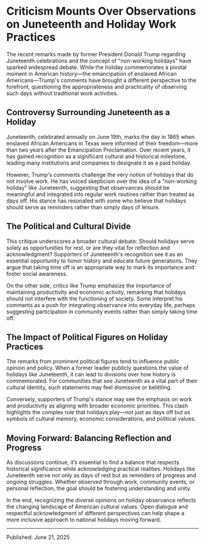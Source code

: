# Criticism Mounts Over Observations on Juneteenth and Holiday Work Practices

The recent remarks made by former President Donald Trump regarding Juneteenth celebrations and the concept of "non-working holidays" have sparked widespread debate. While the holiday commemorates a pivotal moment in American history—the emancipation of enslaved African Americans—Trump's comments have brought a different perspective to the forefront, questioning the appropriateness and practicality of observing such days without traditional work activities.

## Controversy Surrounding Juneteenth as a Holiday

Juneteenth, celebrated annually on June 19th, marks the day in 1865 when enslaved African Americans in Texas were informed of their freedom—more than two years after the Emancipation Proclamation. Over recent years, it has gained recognition as a significant cultural and historical milestone, leading many institutions and companies to designate it as a paid holiday.

However, Trump's comments challenge the very notion of holidays that do not involve work. He has voiced skepticism over the idea of a "non-working holiday" like Juneteenth, suggesting that observances should be meaningful and integrated into regular work routines rather than treated as days off. His stance has resonated with some who believe that holidays should serve as reminders rather than simply days of leisure.

## The Political and Cultural Divide

This critique underscores a broader cultural debate: Should holidays serve solely as opportunities for rest, or are they vital for reflection and acknowledgment? Supporters of Juneteenth's recognition see it as an essential opportunity to honor history and educate future generations. They argue that taking time off is an appropriate way to mark its importance and foster social awareness.

On the other side, critics like Trump emphasize the importance of maintaining productivity and economic activity, remarking that holidays should not interfere with the functioning of society. Some interpret his comments as a push for integrating observance into everyday life, perhaps suggesting participation in community events rather than simply taking time off.

## The Impact of Political Figures on Holiday Practices

The remarks from prominent political figures tend to influence public opinion and policy. When a former leader publicly questions the value of holidays like Juneteenth, it can lead to divisions over how history is commemorated. For communities that see Juneteenth as a vital part of their cultural identity, such statements may feel dismissive or belittling.

Conversely, supporters of Trump's stance may see the emphasis on work and productivity as aligning with broader economic priorities. This clash highlights the complex role that holidays play—not just as days off but as symbols of cultural memory, economic considerations, and political values.

## Moving Forward: Balancing Reflection and Progress

As discussions continue, it’s essential to find a balance that respects historical significance while acknowledging practical realities. Holidays like Juneteenth serve not only as days of rest but as reminders of progress and ongoing struggles. Whether observed through work, community events, or personal reflection, the goal should be fostering understanding and unity.

In the end, recognizing the diverse opinions on holiday observance reflects the changing landscape of American cultural values. Open dialogue and respectful acknowledgment of different perspectives can help shape a more inclusive approach to national holidays moving forward.

---

Published: June 21, 2025
